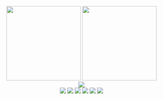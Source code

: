 <div align="center">
<img src="https://github-readme-stats.vercel.app/api?username=turulomio&show_icons=true" height="200"/> <img src="http://github-profile-summary-cards.vercel.app/api/cards/most-commit-language?username=turulomio" height="200" />
</div>

<div align="center">
  <a href="https://github.com/ryo-ma/github-profile-trophy">
    <img src="https://github-profile-trophy.vercel.app/?username=turulomio&column=8&row=1"/>
  </a>
</div>
<div align="center">
  <a href="https://www.gentoo.org"><img src="https://img.shields.io/badge/Gentoo-54487A?style=for-the-badge&logo=gentoo&logoColor=white"/></a>
  <a href="https://www.python.org/"><img src="https://img.shields.io/badge/Python-3776AB?style=for-the-badge&logo=python&logoColor=white"/></a>
  <a href="https://vuejs.org/"><img src="https://img.shields.io/badge/Vue.js-35495E?style=for-the-badge&logo=vue.js&logoColor=white"/></a>
  <a href="https://www.postgresql.org/"><img src="https://img.shields.io/badge/PostgreSQL-316192?style=for-the-badge&logo=postgresql&logoColor=white"/></a>
  <img src="https://img.shields.io/badge/Django-092E20?style=for-the-badge&logo=django&logoColor=white" />
  <img src="https://img.shields.io/badge/LibreOffice-18A303?style=for-the-badge&logo=LibreOffice&logoColor=white" />
</div>
